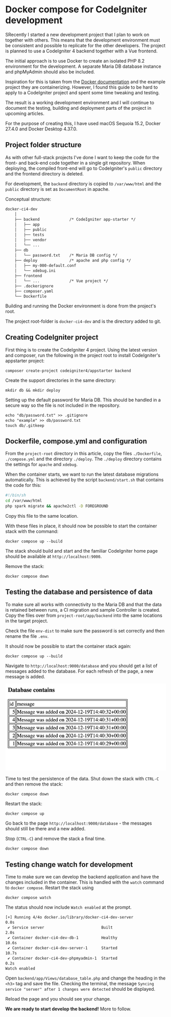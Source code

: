 # Docker compose for CodeIgniter development

SRecently I started a new development project that I plan to work on together with others. This means that the development environment must be consistent and possible to replicate for the other developers. The project is planned to use a CodeIgniter 4 backend together with a Vue frontend. 

The initial approach is to use Docker to create an isolated PHP 8.2 environment for the development. A separate Maria DB database instance and phpMyAdmin should also be included.

Inspiration for this is taken from the [Docker documentation](https://docs.docker.com/guides/php/containerize/) and the example project they are containerizing. However, I found this guide to be hard to apply to a CodeIgniter project and spent some time tweaking and testing. 

The result is a working development environment and I will continue to document the testing, building and deployment parts of the project in upcoming articles.

For the purpose of creating this, I have used macOS Sequoia 15.2, Docker 27.4.0 and Docker Desktop 4.37.0. 

## Project folder structure

As with other full-stack projects I've done I want to keep the code for the front- and back-end code together in a single git repository. When deploying, the compiled front-end will go to CodeIgniter's `public` directory and the frontend directory is deleted.

For development, the `backend` directory is copied to `/var/www/html` and the `public` directory is set as `DocumentRoot` in apache.

Conceptual structure:

```
docker-ci4-dev
	│
	├── backend             /* CodeIgniter app-starter */
	│   ├── app
	│   ├── public
	│   ├── tests
	│   ├── vendor
	│   └── ...
	├── db                   
	│   └── password.txt    /* Maria DB config */
	├── deploy              /* apache and php config */
	│   ├── my-000-default.conf
	│   └── xdebug.ini
	├── frontend
	│   └── ...             /* Vue project */
	├── .dockerignore
	├── composer.yaml
	└── Dockerfile
```

Building and running the Docker environment is done from the project's root.

The project root-folder is `docker-ci4-dev` and is the directory added to git.

## Creating CodeIgniter project

First thing is to create the CodeIgniter 4 project. Using the latest version and composer, run the following in the project root to install CodeIgniter's appstarter project:

```
composer create-project codeigniter4/appstarter backend
```

Create the support directories in the same directory:

```
mkdir db && mkdir deploy
```

Setting up the default password for Maria DB. This should be handled in a secure way so the file is not included in the repository.

```
echo "db/password.txt" >> .gitignore
echo "example" >> db/password.txt
touch db/.gitkeep
```

## Dockerfile, compose.yml and configuration

From the `project-root` directory in this article, copy the files `./Dockerfile`, `./compose.yml` and the directory `./deploy`. The `./deploy` directory contains the settings for `apache` and `xdebug`.

When the container starts, we want to run the latest database migrations automatically. This is achieved by the script `backend/start.sh` that contains the code for this:

```bash
#!/bin/sh
cd /var/www/html
php spark migrate && apache2ctl -D FOREGROUND
```

Copy this file to the same location.

With these files in place, it should now be possible to start the container stack with the command:

```
docker compose up --build
```

The stack should build and start and the familiar CodeIgniter home page should be available at `http://localhost:9000`.

Remove the stack:
```
docker compose down
```

## Testing the database and persistence of data

To make sure all works with connectivity to the Maria DB and that the data is retained between runs, a CI migration and sample Controller is created. Copy the files over from `project-root/app/backend` into the same locations in the target project.

Check the file `env-dist` to make sure the password is set correctly and then rename the file `.env`.

It should now be possible to start the container stack again:

```
docker compose up --build
```

Navigate to `http://localhost:9000/database` and you should get a list of messages added to the database. For each refresh of the page, a new message is added.

![Database message table](database_table.png)

Time to test the persistence of the data. Shut down the stack with `CTRL-C` and then remove the stack:

```
docker compose down
```

Restart the stack:

```
docker compose up
```

Go back to the page `http://localhost:9000/database` - the messages should still be there and a new added.

Stop (`CTRL-C`) and remove the stack a final time.

```
docker compose down
```

## Testing change watch for development

Time to make sure we can develop the backend application and have the changes included in the container. This is handled with the `watch` command to `docker compose`. Restart the stack using

```
docker compose watch
```

The status should now include `Watch enabled` at the prompt. 

```
[+] Running 4/4o docker.io/library/docker-ci4-dev-server                                       0.0s
 ✔ Service server                         Built                                                2.0s
 ✔ Container docker-ci4-dev-db-1          Healthy                                             10.6s
 ✔ Container docker-ci4-dev-server-1      Started                                             10.7s
 ✔ Container docker-ci4-dev-phpmyadmin-1  Started                                              0.2s
Watch enabled
```

Open `backend/app/Views/database_table.php` and change the heading in the `<h3>` tag and save the file. Checking the terminal, the message `Syncing service "server" after 1 changes were detected` should be displayed. 

Reload the page and you should see your change.

**We are ready to start develop the backend!** More to follow.